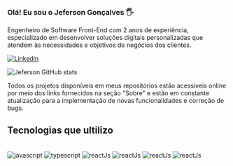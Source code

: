 ### Olá! Eu sou o Jeferson Gonçalves 🖐️

Engenheiro de Software Front-End com 2 anos de experiência, especializado em desenvolver soluções digitais personalizadas que atendem às necessidades e objetivos de negócios dos clientes.


[![Linkedin](https://img.shields.io/badge/LinkedIn-0077B5?style=for-the-badge&logo=linkedin&logoColor=white&link=https://www.linkedin.com/in/jefesouzadev)](https://www.linkedin.com/in/jefesouzadev)

![Jeferson GitHub stats](https://github-readme-stats.vercel.app/api?username=Jefsouza-dev&show_icons=true&theme=onedark)

Todos os projetos disponíveis em meus repositórios estão acessíveis online por meio dos links fornecidos na seção "Sobre" e estão em constante atualização para a implementação de novas funcionalidades e correção de bugs.

## Tecnologias que ultilizo

<div style="display: inline_block"><br/>
<img align="center" alt="javascript" src="https://img.shields.io/badge/JavaScript-F7DF1E?style=for-the-badge&logo=javascript&logoColor=black"/>
<img align="center" alt="typescript" src="https://img.shields.io/badge/TypeScript-007ACC?style=for-the-badge&logo=typescript&logoColor=white"/>
<img align="center" alt="reactJs" src="https://img.shields.io/badge/React-20232A?style=for-the-badge&logo=react&logoColor=61DAFB"/>
<img align="center" alt="reactJs" src="https://img.shields.io/badge/React_Native-20232A?style=for-the-badge&logo=react&logoColor=61DAFB"/>
<img align="center" alt="reactJs" src="https://img.shields.io/badge/Node.js-43853D?style=for-the-badge&logo=node.js&logoColor=white"/>
<img align="center" alt="reactJs" src="https://img.shields.io/badge/MongoDB-4EA94B?style=for-the-badge&logo=mongodb&logoColor=white"/>
</div><br>


